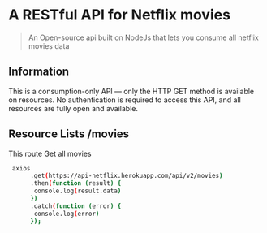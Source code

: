 A RESTful API for Netflix movies
======

> An Open-source api built on NodeJs that lets you consume all netflix movies data

## Information
This is a consumption-only API — only the HTTP GET method is available on resources.
No authentication is required to access this API, and all resources are fully open and available.


## Resource Lists /movies
This route Get all movies

```bash
 axios
      .get(https://api-netflix.herokuapp.com/api/v2/movies)
      .then(function (result) {
       console.log(result.data)
      })
      .catch(function (error) {
       console.log(error)
      });
```
